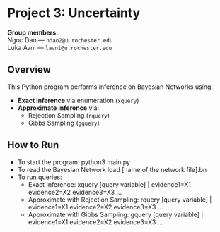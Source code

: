 # Project 3: Uncertainty

**Group members:**  
Ngoc Dao — `ndao2@u.rochester.edu`  
Luka Avni — `lavni@u.rochester.edu`

## Overview

This Python program performs inference on Bayesian Networks using:
- **Exact inference** via enumeration (`xquery`)
- **Approximate inference** via:
  - Rejection Sampling (`rquery`)
  - Gibbs Sampling (`gquery`)

## How to Run
- To start the program:
    python3 main.py
- To read the Bayesian Network
    load [name of the network file].bn
- To run queries:
    - Exact Inference:
        xquery [query variable] | evidence1=X1 evidence2=X2 evidence3=X3 ...  
    - Approximate with Rejection Sampling:
        rquery [query variable] | evidence1=X1 evidence2=X2 evidence3=X3 ... 
    - Approximate with Gibbs Sampling:
        gquery [query variable] | evidence1=X1 evidence2=X2 evidence3=X3 ... 

